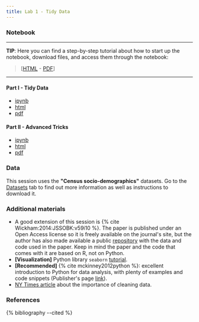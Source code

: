 ```yaml
---
title: Lab 1 - Tidy Data
---
```


### Notebook

---

**TIP**: Here you can find a step-by-step tutorial about how to start up the notebook, download files, and access them through the notebook: 

> [[HTML](../content/labs/begin.html) - [PDF](../content/labs/begin.pdf)]

---

#### Part I - Tidy Data

- [ipynb](../content/labs/lab_01_i.ipynb)
- [html](../content/labs/lab_01_i.html)
- [pdf](../content/labs/lab_01_i.pdf)

#### Part II - Advanced Tricks

- [ipynb](../content/labs/lab_01_ii.ipynb)
- [html](../content/labs/lab_01_ii.html)
- [pdf](../content/labs/lab_01_ii.pdf)

### Data

This session uses the **"Census socio-demographics"** datasets. Go to the [Datasets](../datasets.html) tab to find out more information as well as instructions to download it.

### Additional materials

* A good extension of this session is {% cite Wickham:2014:JSSOBK:v59i10 %}. The paper is published under an Open Access license so it is freely available on the journal's site, but the author has also made available a public [repository](https://github.com/hadley/tidy-data) with the data and code used in the paper. Keep in mind the paper and the code that comes with it are based on R, not on Python.
* **[Visualization]** Python library `seaborn` [tutorial](http://stanford.edu/~mwaskom/software/seaborn/tutorial.html).
* **[Recommended]** {% cite mckinney2012python %}: excellent introduction to Python for data analysis, with plenty of examples and code snippets (Publisher's page [link](http://shop.oreilly.com/product/0636920023784.do)).
* [NY Times article](http://www.nytimes.com/2014/08/18/technology/for-big-data-scientists-hurdle-to-insights-is-janitor-work.html?_r=0) about the importance of cleaning data.

### References

{% bibliography --cited %}

